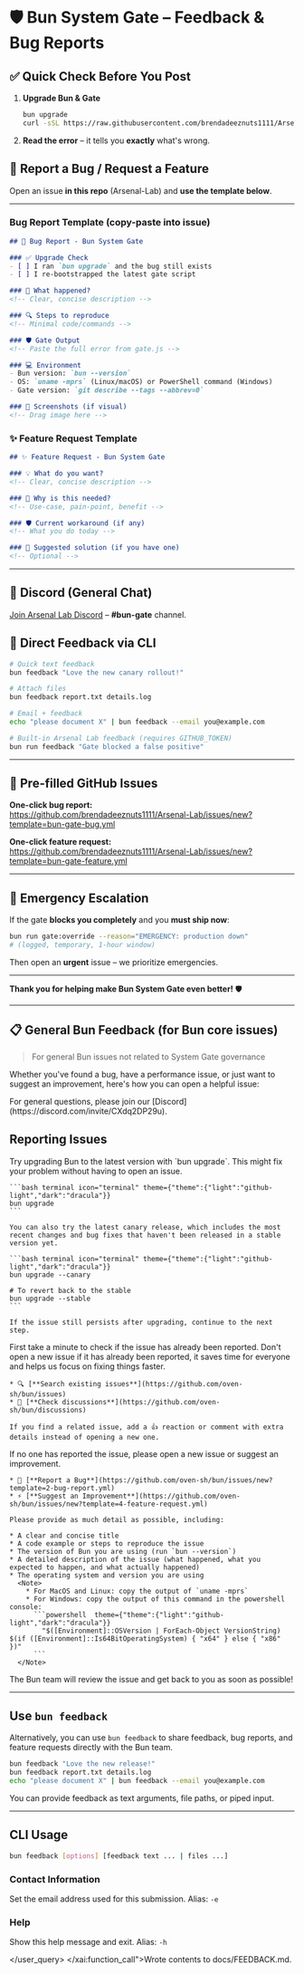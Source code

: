 # 🛡️ Bun System Gate – Feedback & Bug Reports

## ✅ Quick Check Before You Post
1. **Upgrade Bun & Gate**
   ```bash
   bun upgrade
   curl -sSL https://raw.githubusercontent.com/brendadeeznuts1111/Arsenal-Lab/main/scripts/remote-gate.sh  | bash
   ```
2. **Read the error** – it tells you **exactly** what's wrong.

## 🐞 Report a Bug / Request a Feature
Open an issue **in this repo** (Arsenal-Lab) and **use the template below**.

---

### **Bug Report Template** (copy-paste into issue)
```markdown
## 🐞 Bug Report - Bun System Gate

### ✅ Upgrade Check
- [ ] I ran `bun upgrade` and the bug still exists
- [ ] I re-bootstrapped the latest gate script

### 🎯 What happened?
<!-- Clear, concise description -->

### 🔍 Steps to reproduce
<!-- Minimal code/commands -->

### 🛡️ Gate Output
<!-- Paste the full error from gate.js -->

### 💻 Environment
- Bun version: `bun --version`
- OS: `uname -mprs` (Linux/macOS) or PowerShell command (Windows)
- Gate version: `git describe --tags --abbrev=0`

### 📸 Screenshots (if visual)
<!-- Drag image here -->
```

### **✨ Feature Request Template**
```markdown
## ✨ Feature Request - Bun System Gate

### 💡 What do you want?
<!-- Clear, concise description -->

### 🎯 Why is this needed?
<!-- Use-case, pain-point, benefit -->

### 🛡️ Current workaround (if any)
<!-- What you do today -->

### 🚀 Suggested solution (if you have one)
<!-- Optional -->
```

---

## 💬 **Discord (General Chat)**
[Join Arsenal Lab Discord](https://discord.com/invite/CXdq2DP29u) – **#bun-gate** channel.

## 📧 **Direct Feedback via CLI**
```bash
# Quick text feedback
bun feedback "Love the new canary rollout!"

# Attach files
bun feedback report.txt details.log

# Email + feedback
echo "please document X" | bun feedback --email you@example.com

# Built-in Arsenal Lab feedback (requires GITHUB_TOKEN)
bun run feedback "Gate blocked a false positive"
```

---

## 🔗 **Pre-filled GitHub Issues**
**One-click bug report:**  
https://github.com/brendadeeznuts1111/Arsenal-Lab/issues/new?template=bun-gate-bug.yml

**One-click feature request:**  
https://github.com/brendadeeznuts1111/Arsenal-Lab/issues/new?template=bun-gate-feature.yml

---

## 🚨 **Emergency Escalation**
If the gate **blocks you completely** and you **must ship now**:

```bash
bun run gate:override --reason="EMERGENCY: production down"
# (logged, temporary, 1-hour window)
```

Then open an **urgent** issue – we prioritize emergencies.

---

**Thank you for helping make Bun System Gate even better!** 🛡️

---

## 📋 **General Bun Feedback** (for Bun core issues)

> For general Bun issues not related to System Gate governance

Whether you've found a bug, have a performance issue, or just want to suggest an improvement, here's how you can open a helpful issue:

<Callout icon="discord">
  For general questions, please join our [Discord](https://discord.com/invite/CXdq2DP29u).
</Callout>

## Reporting Issues

<Steps>
  <Step title="Upgrade Bun">
    Try upgrading Bun to the latest version with `bun upgrade`. This might fix your problem without having to open an issue.

    ```bash terminal icon="terminal" theme={"theme":{"light":"github-light","dark":"dracula"}}
    bun upgrade
    ```

    You can also try the latest canary release, which includes the most recent changes and bug fixes that haven't been released in a stable version yet.

    ```bash terminal icon="terminal" theme={"theme":{"light":"github-light","dark":"dracula"}}
    bun upgrade --canary

    # To revert back to the stable
    bun upgrade --stable
    ```

    If the issue still persists after upgrading, continue to the next step.
  </Step>

  <Step title="Review Existing Issues">
    First take a minute to check if the issue has already been reported. Don't open a new issue if it has already been reported, it saves time for everyone and helps us focus on fixing things faster.

    * 🔍 [**Search existing issues**](https://github.com/oven-sh/bun/issues)
    * 💬 [**Check discussions**](https://github.com/oven-sh/bun/discussions)

    If you find a related issue, add a 👍 reaction or comment with extra details instead of opening a new one.
  </Step>

  <Step title="Report the Issue">
    If no one has reported the issue, please open a new issue or suggest an improvement.

    * 🐞 [**Report a Bug**](https://github.com/oven-sh/bun/issues/new?template=2-bug-report.yml)
    * ⚡ [**Suggest an Improvement**](https://github.com/oven-sh/bun/issues/new?template=4-feature-request.yml)

    Please provide as much detail as possible, including:

    * A clear and concise title
    * A code example or steps to reproduce the issue
    * The version of Bun you are using (run `bun --version`)
    * A detailed description of the issue (what happened, what you expected to happen, and what actually happened)
    * The operating system and version you are using
      <Note>
        * For MacOS and Linux: copy the output of `uname -mprs`
        * For Windows: copy the output of this command in the powershell console:
          ```powershell  theme={"theme":{"light":"github-light","dark":"dracula"}}
          	"$([Environment]::OSVersion | ForEach-Object VersionString) $(if ([Environment]::Is64BitOperatingSystem) { "x64" } else { "x86" })"
          ```
      </Note>
  </Step>
</Steps>

The Bun team will review the issue and get back to you as soon as possible!

***

## Use `bun feedback`

Alternatively, you can use `bun feedback` to share feedback, bug reports, and feature requests directly with the Bun team.

```bash terminal icon="terminal" theme={"theme":{"light":"github-light","dark":"dracula"}}
bun feedback "Love the new release!"
bun feedback report.txt details.log
echo "please document X" | bun feedback --email you@example.com
```

You can provide feedback as text arguments, file paths, or piped input.

***

## CLI Usage

```bash  theme={"theme":{"light":"github-light","dark":"dracula"}}
bun feedback [options] [feedback text ... | files ...]
```

### Contact Information

<ParamField path="--email" type="string">
  Set the email address used for this submission. Alias: <code>-e</code>
</ParamField>

### Help

<ParamField path="--help" type="boolean">
  Show this help message and exit. Alias: <code>-h</code>
</ParamField>

</user_query>
</xai:function_call">Wrote contents to docs/FEEDBACK.md.
